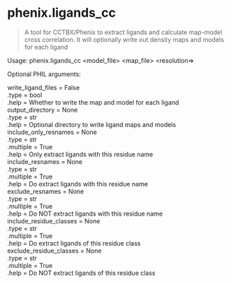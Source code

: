 
# phenix.ligands_cc

> A tool for CCTBX/Phenix to extract ligands and calculate map-model cross correlation.
> It will optionally write out density maps and models for each ligand

Usage: phenix.ligands_cc <model_file> <map_file> <resolution=> 

Optional PHIL arguments:

 write_ligand_files = False  
      .type = bool  
      .help = Whether to write the map and model for each ligand  
    output_directory = None  
      .type = str  
      .help = Optional directory to write ligand maps and models  
    include_only_resnames = None  
      .type = str  
      .multiple = True  
      .help = Only extract ligands with this residue name  
    include_resnames = None  
      .type = str  
      .multiple = True  
      .help = Do extract ligands with this residue name  
    exclude_resnames = None  
      .type = str  
      .multiple = True  
      .help = Do NOT extract ligands with this residue name  
    include_residue_classes = None  
      .type = str  
      .multiple = True  
      .help = Do extract ligands of this residue class  
    exclude_residue_classes = None  
      .type = str  
      .multiple = True  
      .help = Do NOT extract ligands of this residue class  




